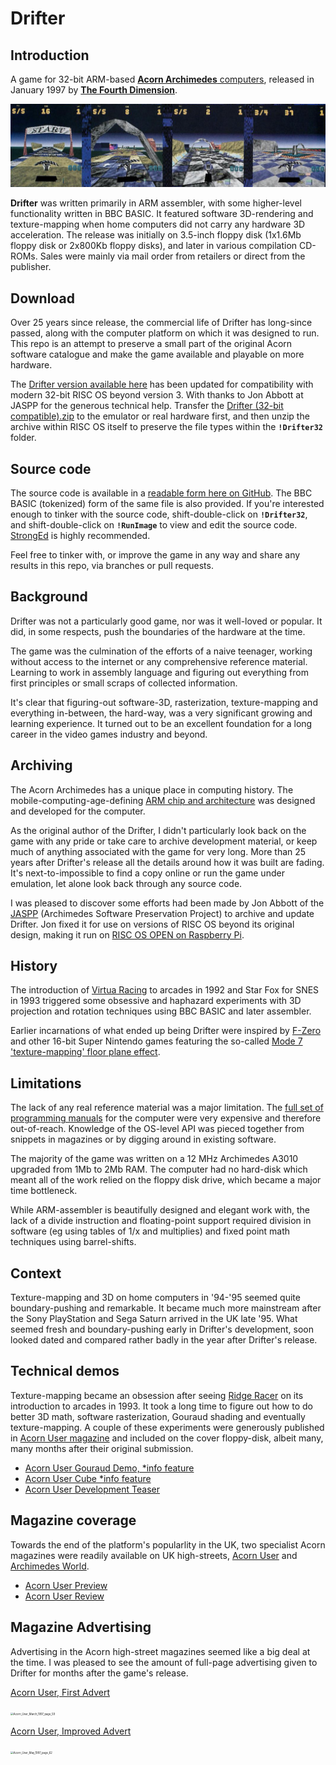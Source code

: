 

# Drifter

## Introduction

A game for 32-bit ARM-based [**Acorn Archimedes** computers](https://en.wikipedia.org/wiki/Acorn_Archimedes), released in January 1997 by [**The Fourth Dimension**](https://en.wikipedia.org/wiki/The_Fourth_Dimension_(company)). 

![screenshots](Images/screenshots.png)

**Drifter** was written primarily in ARM assembler, with some higher-level functionality written in BBC BASIC. It featured software 3D-rendering and texture-mapping when home computers did not carry any hardware 3D acceleration. The release was initially on 3.5-inch floppy disk (1x1.6Mb floppy disk or 2x800Kb floppy disks), and later in various compilation CD-ROMs. Sales were mainly via mail order from retailers or direct from the publisher.

## Download

Over 25 years since release, the commercial life of Drifter has long-since passed, along with the computer platform on which it was designed to run. This repo is an attempt to preserve a small part of the original Acorn software catalogue and make the game available and playable on more hardware.

The [Drifter version available here](https://github.com/AcornDrifter/Drifter/blob/main/Drifter%20(32-bit%20compatible).zip) has been updated for compatibility with modern 32-bit RISC OS beyond version 3. With thanks to Jon Abbott at JASPP for the generous technical help. Transfer the [Drifter (32-bit compatible).zip](https://github.com/AcornDrifter/Drifter/blob/main/Drifter%20(32-bit%20compatible).zip) to the emulator or real hardware first, and then unzip the archive within RISC OS itself to preserve the file types within the **`!Drifter32`** folder.

## Source code

The source code is available in a [readable form here on GitHub](Source/!RunImage.txt). The BBC BASIC (tokenized) form of the same file is also provided. If you're interested enough to tinker with the source code, shift-double-click on **`!Drifter32`**, and shift-double-click on **`!RunImage`** to view and edit the source code. [StrongEd](http://stronged.iconbar.com) is highly recommended.

Feel free to tinker with, or improve the game in any way and share any results in this repo, via branches or pull requests.

## Background

Drifter was not a particularly good game, nor was it well-loved or popular. It did, in some respects, push the boundaries of the hardware at the time. 

The game was the culmination of the efforts of a naive teenager, working without access to the internet or any comprehensive reference material. Learning to work in assembly language and figuring out everything from first principles or small scraps of collected information.

It's clear that figuring-out software-3D, rasterization, texture-mapping and everything in-between, the hard-way, was a very significant growing and learning experience. It turned out to be an excellent foundation for a long career in the video games industry and beyond.

## Archiving

The Acorn Archimedes has a unique place in computing history. The mobile-computing-age-defining [ARM chip and architecture](https://en.wikipedia.org/wiki/ARM_architecture_family) was designed and developed for the computer.

As the original author of the Drifter, I didn't particularly look back on the game with any pride or take care to archive development material, or keep much of anything associated with the game for very long. More than 25 years after Drifter's release all the details around how it was built are fading. It's next-to-impossible to find a copy online or run the game under emulation, let alone look back through any source code.

I was pleased to discover some efforts had been made by Jon Abbott of the [JASPP](https://forums.jaspp.org.uk/forum/index.php) (Archimedes Software Preservation Project) to archive and update Drifter. Jon fixed it for use on versions of RISC OS beyond its original design, making it run on [RISC OS OPEN on Raspberry Pi](https://www.riscosopen.org/content/downloads/raspberry-pi).

## History

The introduction of [Virtua Racing](https://en.wikipedia.org/wiki/Virtua_Racing) to arcades in 1992 and Star Fox for SNES in 1993 triggered some obsessive and haphazard experiments with 3D projection and rotation techniques using BBC BASIC and later assembler.

Earlier incarnations of what ended up being Drifter were inspired by [F-Zero](https://en.wikipedia.org/wiki/F-Zero_(video_game)) and other 16-bit Super Nintendo games featuring the so-called [Mode 7 'texture-mapping' floor plane effect](https://en.wikipedia.org/wiki/Mode_7). 

## Limitations

The lack of any real reference material was a major limitation. The [full set of programming manuals](http://www.riscos.com/support/developers/prm_index/prmindex.html) for the computer were very expensive and therefore out-of-reach. Knowledge of the OS-level API was pieced together from snippets in magazines or by digging around in existing software.

The majority of the game was written on a 12 MHz Archimedes A3010 upgraded from 1Mb to 2Mb RAM. The computer had no hard-disk which meant all of the work relied on the floppy disk drive, which became a major time bottleneck.

While ARM-assembler is beautifully designed and elegant work with, the lack of a divide instruction and floating-point support required division in software (eg using tables of 1/x and multiplies) and fixed point math techniques using barrel-shifts.

## Context

Texture-mapping and 3D on home computers in '94-'95 seemed quite boundary-pushing and remarkable. It became much more mainstream after the Sony PlayStation and Sega Saturn arrived in the UK late '95. What seemed fresh and boundary-pushing early in Drifter's development, soon looked dated and compared rather badly in the year after Drifter's release.

## Technical demos

Texture-mapping became an obsession after seeing [Ridge Racer](https://en.wikipedia.org/wiki/Ridge_Racer) on its introduction to arcades in 1993. It took a long time to figure out how to do better 3D math, software rasterization, Gouraud shading and eventually texture-mapping. A couple of these experiments were generously published in [Acorn User magazine](https://en.wikipedia.org/wiki/Acorn_User) and included on the cover floppy-disk, albeit many, many months after their original submission.

* [Acorn User Gouraud Demo, *info feature](https://archive.org/details/AcornUser173-Oct96/page/n75/mode/1up)
* [Acorn User Cube *info feature](https://archive.org/details/AcornUser176-Xmas96/page/n80/mode/1up)
* [Acorn User Development Teaser](https://archive.org/details/AcornUser174-Nov96/page/n81/mode/1up)

## Magazine coverage

Towards the end of the platform's popularlity in the UK, two specialist Acorn magazines were readily available on UK high-streets, [Acorn User](https://en.wikipedia.org/wiki/Acorn_User) and [Archimedes World](https://archive.org/search.php?query=acorn%20archimedes%20world). 

* [Acorn User Preview](https://archive.org/details/AcornUser177-Jan97/page/n62/mode/1up)
* [Acorn User Review](https://archive.org/details/AcornUser183-Jul97/page/n55/mode/1up)

## Magazine Advertising

Advertising in the Acorn high-street magazines seemed like a big deal at the time. I was pleased to see the amount of full-page advertising given to Drifter for months after the game's release. 

[Acorn User, First Advert](https://archive.org/details/AcornUser179-Mar97/page/n58/mode/1up)

<img src="Images/Acorn_User_March_1997_page_59.png" alt="Acorn_User_March_1997_page_59" style="zoom:30%;" />

[Acorn User, Improved Advert](https://archive.org/details/AcornUser181-May97/page/n61/mode/1up)

<img src="Images/Acorn_User_May_1997_page_62.png" alt="Acorn_User_May_1997_page_62" style="zoom:30%;" />